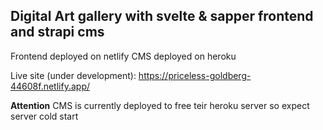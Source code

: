 ## Digital Art gallery with svelte & sapper frontend and strapi cms

Frontend deployed on netlify CMS deployed on heroku

Live site (under development): https://priceless-goldberg-44608f.netlify.app/ 

__Attention__ CMS is currently deployed to free teir heroku server so expect server cold start